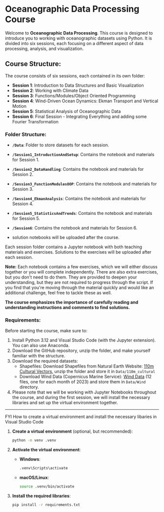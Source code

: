 
# Oceanographic Data Processing Course

Welcome to **Oceanographic Data Processing**. This course is designed to introduce you to working with oceanographic datasets using Python. It is divided into six sessions, each focusing on a different aspect of data processing, analysis, and visualization.

## Course Structure:

The course consists of six sessions, each contained in its own folder:
- **Session 1**: Introduction to Data Structures and Basic Visualization
- **Session 2**: Working with Climate Data
- **Session 3**: Functions/Modules/Object Oriented Programming
- **Session 4**: Wind-Driven Ocean Dynamics: Ekman Transport and Vertical Motion
- **Session 5**: Statistical Analysis of Oceanographic Data
- **Session 6**: Final Session - Integrating Everything and adding some Fourier Transformation

### Folder Structure:

- **`/Data`**: Folder to store datasets for each session.
- **`/Session1_IntroductionAndSetup`**: Contains the notebook and materials for Session 1.
- **`/Session2_DataHandling`**: Contains the notebook and materials for Session 2.
- **`/Session3_FunctionModulesOOP`**: Contains the notebook and materials for Session 3.
- **`/Session4_EkmanAnalysis`**: Contains the notebook and materials for Session 4.
- **`/Session5_StatisticsAndTrends`**: Contains the notebook and materials for Session 5.
- **`/Session6`**: Contains the notebook and materials for Session 6.

-   solution notebooks will be uploaded after the course.
  
Each session folder contains a Jupyter notebook with both teaching materials and exercises. Solutions to the exercises will be uploaded after each session.

**Note:** Each notebook contains a few exercises, which we will either discuss together or you will complete independently. There are also extra exercises, but you don't need to do them. They are provided to deepen your understanding, but they are not required to progress through the script. If you find that you're moving through the material quickly and would like an additional challenge, feel free to tackle these as well.

**The course emphasizes the importance of carefully reading and understanding instructions and comments to find solutions.** 


### Requirements:

Before starting the course, make sure to:
1. Install Python 3.12 and Visual Studio Code (with the Jupyter extension). You can also use Anaconda.
2. Download the GitHub repository, unzip the folder, and make yourself familiar with the structure. 
3. Download the required datasets:
    - Shapefiles: Download Shapefiles from Natural Earth Website: [110m Cultural Vectors](https://www.naturalearthdata.com/downloads/110m-cultural-vectors/), unzip the folder and store it in `Data/110m_cultural`
    - Download Wind Data (Copernicus Marine Service): [Wind Data](https://data.marine.copernicus.eu/product/WIND_GLO_PHY_CLIMATE_L4_MY_012_003/files?path=WIND_GLO_PHY_CLIMATE_L4_MY_012_003%2Fcmems_obs-wind_glo_phy_my_l4_P1M_202211%2F2023%2F) (12 files, one for each month of 2023) and store them in
   `Data/Wind` directory.
4. Please note that we will be working with Jupyter Notebooks throughout the course, and during the first session, we will install the necessary libraries and set up the virtual environment together.

---
FYI How to create a virtual environment and install the necessary libaries in Visual Studio Code

1. **Create a virtual environment** (optional, but recommended):
    ```bash
    python -m venv .venv
    ```

2. **Activate the virtual environment**:
   - **Windows**:
     ```bash
     .venv\Scripts\activate
     ```
   - **macOS/Linux**:
     ```bash
     source .venv/bin/activate
     ```

3. **Install the required libraries**:
    ```bash
    pip install -r requirements.txt
    ```


